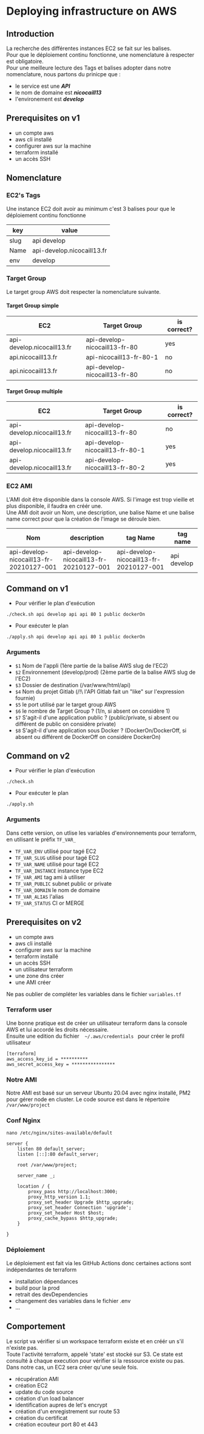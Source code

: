 # Deploying infrastructure on AWS

## Introduction
La recherche des différentes instances EC2 se fait sur les balises.  
Pour que le déploiement continu fonctionne, une nomenclature à respecter est obligatoire.  
Pour une meilleure lecture des Tags et balises adopter dans notre nomenclature, nous partons du prinicpe que :
* le service est une ***API***
* le nom de domaine est ***nicocaill13***
* l'environement est ***develop***

## Prerequisites on v1
* un compte aws
* aws cli installé
* configurer aws sur la machine
* terraform installé
* un accès SSH


## Nomenclature

### EC2's Tags
Une instance EC2 doit avoir au minimum c'est 3 balises pour que le déploiement continu fonctionne

| key | value | 
| ------------ | ----------- | 
|slug | api develop |
|Name | api-develop.nicocaill13.fr |
|env | develop | 


### Target Group
Le target group AWS doit respecter la nomenclature suivante.

#### Target Group simple
| EC2 | Target Group | is correct? |
| ------------ | ----------- | -----------|
|api-develop.nicocaill13.fr | api-develop-nicocaill13-fr-80 | yes |
|api.nicocaill13.fr | api-nicocaill13-fr-80-1 | no |
|api.nicocaill13.fr | api-develop-nicocaill13-fr-80 | no |

#### Target Group multiple
| EC2 | Target Group | is correct? |
| ------------ | ----------- | -----------|
|api-develop.nicocaill13.fr | api-develop-nicocaill13-fr-80 | no |
|api-develop.nicocaill13.fr | api-develop-nicocaill13-fr-80-1 | yes |
|api-develop.nicocaill13.fr | api-develop-nicocaill13-fr-80-2 | yes |


### EC2 AMI

L'AMI doit être disponible dans la console AWS. Si l'image est trop vieille et plus disponible, il faudra en créér une.    
Une AMI doit avoir un Nom, une description, une balise Name et une balise name correct pour que la création de l'image se déroule bien.

| Nom | description | tag Name | tag name |
| ------------ | ------------ | ------------ | ------------ | 
|api-develop-nicocaill13-fr-20210127-001 | api-develop-nicocaill13-fr-20210127-001 | api-develop-nicocaill13-fr-20210127-001 | api develop|

## Command on v1
* Pour vérifier le plan d'exécution
```shell script
./check.sh api develop api api 80 1 public dockerOn 
```
* Pour exécuter le plan
```shell script
./apply.sh api develop api api 80 1 public dockerOn 
```

### Arguments
* `$1` Nom de l'appli (1ère partie de la balise AWS slug de l'EC2)
* `$2` Environnement (develop/prod) (2ème partie de la balise AWS slug de l'EC2)
* `$3` Dossier de destination (/var/www/html/api)
* `$4` Nom du projet Gitlab (/!\ l'API Gitlab fait un "like" sur l'expression fournie)
* `$5` le port utilisé par le target group AWS
* `$6` le nombre de Target Group ? (1/n, si absent on considère 1)
* `$7` S'agit-il d'une application public ? (public/private, si absent ou différent de public on considère private)
* `$8` S'agit-il d'une application sous Docker ? (DockerOn/DockerOff, si absent ou différent de DockerOff on considère DockerOn)

## Command on v2
* Pour vérifier le plan d'exécution
```shell script
./check.sh
```
* Pour exécuter le plan
```shell script
./apply.sh
```

### Arguments
Dans cette version, on utlise les variables d'environnements pour terraform, en utilisant le préfix ```TF_VAR_```
* `TF_VAR_ENV` utilisé pour tagé EC2
* `TF_VAR_SLUG` utilisé pour tagé EC2
* `TF_VAR_NAME` utilisé pour tagé EC2
* `TF_VAR_INSTANCE` instance type EC2
* `TF_VAR_AMI` tag ami à utiliser
* `TF_VAR_PUBLIC` subnet public or private
* `TF_VAR_DOMAIN` le nom de domaine
* `TF_VAR_ALIAS` l'alias
* `TF_VAR_STATUS` CI or MERGE

## Prerequisites on v2
* un compte aws
* aws cli installé
* configurer aws sur la machine
* terraform installé
* un accès SSH
* un utilisateur terraform
* une zone dns créer
* une AMI créer

Ne pas oublier de compléter les variables dans le fichier ```variables.tf```


### Terraform user
Une bonne pratique est de créer un utilisateur terraform dans la console AWS et lui accordé les droits nécessaire.  
Ensuite une edition du fichier```  ~/.aws/credentials ``` pour créer le profil utilisateur 

```shell script
[terraform]
aws_access_key_id = **********
aws_secret_access_key = ****************
```

### Notre AMI
Notre AMI est basé sur un serveur Ubuntu 20.04 avec nginx installé, PM2 pour gérer node en cluster. Le code source est dans le répertoire ``` /var/www/project``` 

### Conf Nginx
``` nano /etc/nginx/sites-available/default ```
```shell script
server {
	listen 80 default_server;
	listen [::]:80 default_server;

	root /var/www/project;

	server_name _;

	location / {
		proxy_pass http://localhost:3000;
        proxy_http_version 1.1;
        proxy_set_header Upgrade $http_upgrade;
        proxy_set_header Connection 'upgrade';
        proxy_set_header Host $host;
        proxy_cache_bypass $http_upgrade;
	}

}
```

### Déploiement
Le déploiement est fait via les GitHub Actions donc certaines actions sont indépendantes de terraform
* installation dépendances  
* build pour la prod
* retrait des devDependencies
* changement des variables dans le fichier .env
* ...


## Comportement

Le script va vérifier si un workspace terraform existe et en créér un s'il n'existe pas.  
Toute l'activité terraform, appelé 'state' est stocké sur S3. Ce state est consulté à chaque execution pour vérifier si la ressource existe ou pas.  Dans notre cas, un EC2 sera créer qu'une seule fois.  

* récupération AMI
* création EC2
* update du code source
* création d'un load balancer
* identification aupres de let's encrypt
* création d'un enregistrement sur route 53
* création du certificat
* création ecouteur port 80 et 443 